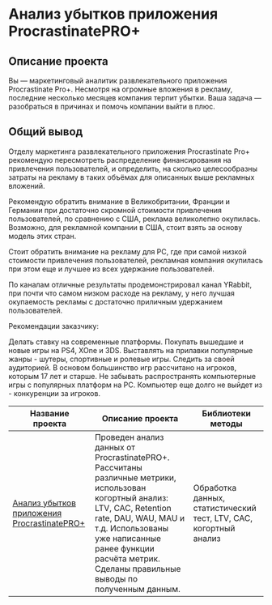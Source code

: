 # Анализ убытков приложения ProcrastinatePRO+

## Описание проекта
Вы — маркетинговый аналитик развлекательного приложения Procrastinate Pro+. Несмотря на огромные вложения в рекламу, последние несколько месяцев компания терпит убытки. Ваша задача — разобраться в причинах и помочь компании выйти в плюс.

## Общий вывод
Отделу маркетинга развлекательного приложения Procrastinate Pro+ рекомендую пересмотреть распределение финансирования на привлечения пользователей, и определить, на сколько целесообразны затраты на рекламу в таких объёмах для описанных выше рекламных вложений.

Рекомендую обратить внимание в Великобритании, Франции и Германии при достаточно скромной стоимости привлечения пользователей, по сравнению с США, реклама великолепно окупилась. Возможно, для рекламной компании в США, стоит взять за основу модель этих стран.

Стоит обратить внимание на рекламу для PC, где при самой низкой стоимости привлечения пользователей, рекламная компания окупилась при этом еще и лучшее из всех удержание пользователей.

По каналам отличные результаты продемонстрировал канал YRabbit, при почти что самом низком расходе на рекламу, у него лучшая окупаемость рекламы с достаточно приличным удержанием пользователей.

Рекомендации заказчику:

Делать ставку на современные платформы. Покупать вышедшие и новые игры на PS4, XOne и 3DS.
Выставлять на прилавки популярные жанры - шутеры, спортивные и ролевые игры.
Следить за своей аудиторией. В основом большинство игр рассчитано на игроков, которым 17 лет и старше.
Не забывать распространять компьютерные игры с популярных платформ на PC. Компьютер еще долго не выйдет из - конкуренции за игроков.


| Название проекта                                                                                                                   | Описание проекта                                                                                                                                                                                                                                                  | Библиотеки методы                                                 |
|------------------------------------------------------------------------------------------------------------------------------------|-------------------------------------------------------------------------------------------------------------------------------------------------------------------------------------------------------------------------------------------------------------------|-------------------------------------------------------------------|
| [Анализ убытков приложения ProcrastinatePRO+](https://github.com/Zelenenykiy/Portfolio/blob/main/Advertising%20company%20research/advertising_company_research.ipynb) | Проведен анализ данных от ProcrastinatePRO+. Рассчитаны различные метрики, использован когортный анализ: LTV, CAC, Retention rate, DAU, WAU, MAU и т.д. Использованы уже написанные ранее функции расчёта метрик. Сделаны правильные выводы по полученным данным. | Обработка данных, статистический тест, LTV, CAC, когортный анализ |
